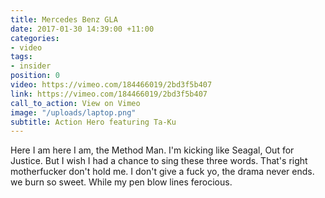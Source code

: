 ```yaml
---
title: Mercedes Benz GLA
date: 2017-01-30 14:39:00 +11:00
categories:
- video
tags:
- insider
position: 0
video: https://vimeo.com/184466019/2bd3f5b407
link: https://vimeo.com/184466019/2bd3f5b407
call_to_action: View on Vimeo
image: "/uploads/laptop.png"
subtitle: Action Hero featuring Ta-Ku
---
```


Here I am here I am, the Method Man. I'm kicking like Seagal, Out for Justice. But I wish I had a chance to sing these three words. That's right motherfucker don't hold me. I don't give a fuck yo, the drama never ends. we burn so sweet. While my pen blow lines ferocious.
